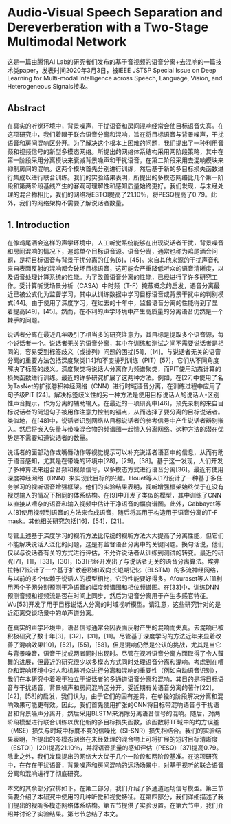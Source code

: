 # Audio-Visual Speech Separation and Dereverberation with a Two-Stage Multimodal Network

这是一篇由腾讯AI Lab的研究者们发布的基于音视频的语音分离+去混响的一篇技术类paper，发表时间2020年3月3日，被IEEE JSTSP Special Issue on Deep Learning for Multi-modal Intelligence across Speech, Language, Vision, and Heterogeneous Signals接收。

## Abstract

在真实的听觉环境中，背景噪声，干扰语音和房间混响经常会使目标语音失真。在这项研究中，我们着眼于联合语音分离和混响，旨在将目标语音与背景噪声，干扰语音和房间混响区分开。为了解决这个根本上困难的问题，我们提出了一种利用音频和视频信号的新型多模态网络。所提出的网络体系结构采用两阶段策略，其中在第一阶段采用分离模块来衰减背景噪声和干扰语音，在第二阶段采用去混响模块来抑制房间的混响。这两个模块首先分别进行训练，然后基于新的多目标损失函数进行集成以进行联合训练。我们的实验结果表明，所提出的多模态网络比几个第一阶段和第两阶段基线产生的客观可理解性和感知质量始终更好。我们发现，与未经处理的混合物相比，我们的网络将ESTOI提高了21.10％，将PESQ提高了0.79。此外，我们的网络架构不需要了解说话者数量。

## 1. Introduction

在像鸡尾酒会这样的声学环境中，人工听觉系统能够在出现说话者干扰，背景噪音和房间混响的情况下，追踪单个目标语音源。语音分离，通常也称为鸡尾酒会问题，是将目标语音与背景干扰分离的任务[6]，[45]。来自其他来源的干扰声音和来自表面反射的混响都会破坏目标语音，这可能会严重降低听众的语音清晰度，以及语音处理计算系统的性能。为了改善语音分离的性能，已经进行了许多研究工作。受计算听觉场景分析（CASA）中时频（T-F）掩蔽概念的启发，语音分离最近已被公式化为监督学习，其中从训练数据中学习目标语音或背景干扰中的判别模式[44]。由于使用了深度学习，在过去的十年中，监督语音分离的性能得到了显着提高[49]，[45]。然而，在不利的声学环境中产生高质量的分离语音仍然是一个棘手的问题。

说话者分离在最近几年吸引了相当多的研究注意力，其目标是提取多个语音源，每个说话者一个。说话者无关的语音分离，其中在训练和测试之间不需要说话者是相同的，容易受到标签歧义（或排列）问题的困扰[51]，[14]。与说话者无关的语音分离的重要方法包括深度聚类[14]和不变排列训练（PIT）[57]，它们从不同角度解决了标签的歧义。深度聚类将说话人分离作为频谱聚类，而PIT使用动态计算的损失函数进行训练。最近的许多研究扩展了这两种方法。例如，在[27]中使用了名为TasNet的扩张卷积神经网络（CNN）进行时域语音分离，在训练过程中应用了句子级PIT [24]。解决标签歧义性的另一种方法是使用目标说话人的说话人-区别性声音提示，作为分离的辅助输入。在最近的一项研究中[46]，预先录制的来自目标说话者的简短句子被用作注意力控制的锚点，从而选择了要分离的目标说话者。类似地，在[48]中，说话者识别网络从目标说话者的参考信号中产生说话者辨别嵌入。然后将嵌入矢量与带噪混合物的频谱图一起馈入分离网络。这种方法的潜在优势是不需要知道说话者的数量。

说话者的面部动作或嘴唇动作等视觉提示可以补充说话者语音中的信息，从而有助于语音感知，尤其是在带噪的环境中[28]，[29]，[38]。基于这一发现，人们开发了多种算法来组合音频和视频信号，以多模态方式进行语音分离[36]。最近有使用深度神经网络（DNN）来实现此目标的兴趣。Houet等人[17]设计了一种基于多任务学习的视听语音增强框架。他们的实验结果表明，视听增强框架始终优于在没有视觉输入的情况下相同的体系结构。在[9]中开发了类似的模型，其中训练了CNN以直接从嘈杂的语音和输入视频中估计干净语音的幅度谱图。此外，Gabbayet等人[8]使用视频到语音的方法来合成语音，随后将其用于构造用于语音分离的T-F mask。其他相关研究包括[16]，[54]，[21]。

尽管上述基于深度学习的视听方法比传统的视听方法大大提高了分离性能，但它们不能解决说话人泛化的问题，这是有监督语音分离中的关键问题。换句话说，他们仅以与说话者有关的方式进行评估，不允许说话者从训练到测试的转变。最近的研究[7]，[1]，[33]，[30]，[53]已经开发出了与说话者无关的语音分离算法。埃弗拉特[7]设计了一个基于扩散卷积和双向长短期记忆（BLSTM）的多流神经网络，与以前的多个依赖于说话人的模型相比，它的性能要好得多。Afouraset等人[1]利用两个子网分别预测干净语音的幅度频谱图和相位频谱图。在[33]中，训练DNN预测音频和视频流是否在时间上同步，然后为语音分离用于产生多感官特征。Wu[53]开发了用于目标说话人分离的时域视听模型。请注意，这些研究针对的是近距离交谈场景中的单声道分离。

在真实的声学环境中，语音信号通常会因表面反射产生的混响而失真。去混响已被积极研究了数十年[3]，[32]，[31]，[11]。尽管基于深度学习的方法近年来显着改善了混响效果[10]，[52]，[55]，[58]，但是混响仍然是公认的挑战，尤其是当它与背景噪音，语音干扰或两者同时出现时。尽管在视听语音分离方面取得了令人鼓舞的进展，但最近的研究很少以多模态方式同时处理语音分离和混响。考虑到在嘈杂和混响环境中对人和机器听众进行分离和混响的重要性（例如自动语音识别），我们在本研究中着眼于独立于说话者的多通道语音分离和混响，其目的是将目标语音与干扰语音，背景噪声和房间混响区分开。受近期有关语音分离的著作[22]，[42]，[58]的启发，我们认为，由于它们的固有差异，在单独的阶段解决分离和混响效果可能更有效。因此，我们首先使用扩张的CNN将目标带混响语音与干扰语音和背景噪声分离开，然后采用BLSTM来消除分离语音信号的混响。随后，对两阶段模型进行联合训练以优化新的多目标损失函数，该函数将TF域中的均方误差（MSE）损失与时域中标度不变的信噪比（SI-SNR）损失相结合。我们的实验结果表明，所提出的多模态网络在未经处理的混合物上可将扩展的短时目标清晰度（ESTOI）[20]提高21.10％，并将语音质量的感知评估（PESQ）[37]提高0.79。除此之外，我们发现提出的网络大大优于几个一阶段和两阶段基准。在这项研究中，在存在干扰语音，背景噪声和房间混响的远场场景中，对基于视听的联合语音分离和混响进行了彻底研究。

本文的其余部分安排如下。在第二部分，我们介绍了多通道远场信号模型。第三节简要介绍了本研究中使用的几种听觉和视觉特征。在第四部分，我们详细描述了我们提出的视听多模态网络体系结构。第五节提供了实验设置。在第六节中，我们介绍并讨论了实验结果。第七节总结了本文。
